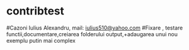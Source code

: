 # contribtest
#Cazoni Iulius Alexandru, mail: iulius510@yahoo.com
#Fixare , testare functii,documentare,creiarea folderului output,+adaugarea unui nou exemplu putin mai complex
